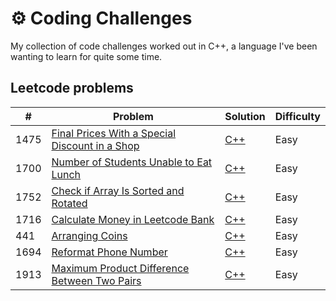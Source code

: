 # ⚙️ Coding Challenges

My collection of code challenges worked out in C++, a language I've been wanting to learn for quite some time.

## Leetcode problems
|  #  | Problem         |  Solution       |  Difficulty     |
|-----|---------------- | --------------- | --------------- |
1475 | [Final Prices With a Special Discount in a Shop](https://leetcode.com/problems/final-prices-with-a-special-discount-in-a-shop/) | [C++](./leetcode/final-prices-with-a-special-discount-in-a-shop.cpp) | Easy
1700 | [Number of Students Unable to Eat Lunch](https://leetcode.com/problems/number-of-students-unable-to-eat-lunch/) | [C++](./leetcode/number-of-students-unable-to-eat-lunch.cpp) | Easy
1752 | [Check if Array Is Sorted and Rotated](https://leetcode.com/problems/check-if-array-is-sorted-and-rotated/) | [C++](./leetcode/check-if-array-is-sorted-and-rotated.cpp) | Easy
1716 | [Calculate Money in Leetcode Bank](https://leetcode.com/problems/calculate-money-in-leetcode-bank/) | [C++](./leetcode/calculate-money-in-leetcode-bank.cpp) | Easy
441  | [Arranging Coins](https://leetcode.com/problems/arranging-coins/) | [C++](./leetcode/arranging-coins.cpp) | Easy
1694 | [Reformat Phone Number](https://leetcode.com/problems/reformat-phone-number/) | [C++](./leetcode/reformat-phone-number.cpp) | Easy
1913 | [Maximum Product Difference Between Two Pairs](https://leetcode.com/problems/maximum-product-difference-between-two-pairs/) | [C++](./leetcode/max-prod-diff.cpp) | Easy
